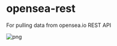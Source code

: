 # opensea-rest
For pulling data from opensea.io REST API

![png](https://github.com/datavizhokie/opensea-rest/blob/main/opensea.png)
